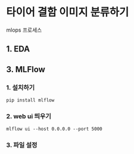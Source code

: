 # 타이어 결함 이미지 분류하기

mlops 프로세스


## 1. EDA

## 3. MLFlow
### 1. 설치하기
```
pip install mlflow
```
### 2. web ui 띄우기
```
mlflow ui --host 0.0.0.0 --port 5000
```
### 3. 파일 설정
